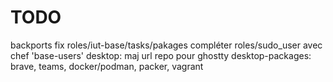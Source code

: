 # TODO

backports
fix roles/iut-base/tasks/pakages
compléter roles/sudo_user avec chef 'base-users'
desktop: maj url repo pour ghostty
desktop-packages: brave, teams, docker/podman, packer, vagrant
